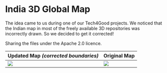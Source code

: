 # India 3D Global Map


The idea came to us during one of our Tech4Good projects. We noticed that the Indian map in most of the freely available 3D repositories was incorrectly drawn. So we decided to get it corrected! 


Sharing the files under the Apache 2.0 licence.  


| Updated Map _(corrected boundaries)_ | Original Map |
| ---- | ---- |
| ![](https://github.com/Think-Evolve-Consulting/India-3D-Global-Map/blob/55206b208f210557b9264fcdcea09100efa9dac7/Updated%20Shot_Corrected%20Boundaries.png) | ![](https://github.com/Think-Evolve-Consulting/India-3D-Global-Map/blob/fb8453bdfdb7c92442a96fb08c94da52646be16f/Original%20Shot_Incorrect%20Boundaries.png)

